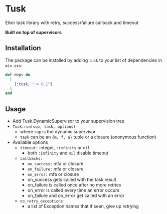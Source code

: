 # Tusk

Elixir task library with retry, success/failure callback and timeout

**Built on top of supervisors**

## Installation

The package can be installed by adding `tusk` to your list of dependencies in `mix.exs`:

```elixir
def deps do
  [
    {:tusk, "~> 0.1"}
  ]
end
```

## Usage

- Add Tusk.DynamicSupervisor to your supervision tree
- `Tusk.run(sup, task, options)`
  - where `sup` is the dynamic supervisor
  - `task` can be an `{m, f, a}` tuple or a closure (anonymous function)
- Available options
  - `timeout:` integer, `:infinity` or `nil`
    - both `:infinity` and `nil` disable timeout
  - `callbacks:`
    - `on_success:` mfa or closure
    - `on_failure:` mfa or closure
    - `on_error:` mfa or closure
    - on_success gets called with the task result
    - on_failure is called once after no more retries
    - on_error is called every time an error occurs
    - on_failure and on_error get called with an error
  - `no_retry_exceptions:`
    - a list of Exception names that if seen, give up retrying
